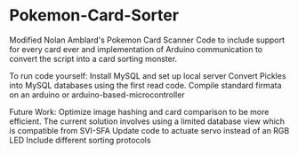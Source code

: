 # Pokemon-Card-Sorter
 Modified Nolan Amblard's Pokemon Card Scanner Code to include support for every card ever and implementation of Arduino communication to convert the script into a card sorting monster.

 To run code yourself:
 Install MySQL and set up local server
 Convert Pickles into MySQL databases using the first read code.
 Compile standard firmata on an arduino or arduino-based-microcontroller


 Future Work:
 Optimize image hashing and card comparison to be more efficient. The current solution involves using a limited database view which is compatible from SVI-SFA
 Update code to actuate servo instead of an RGB LED
 Include different sorting protocols
 
